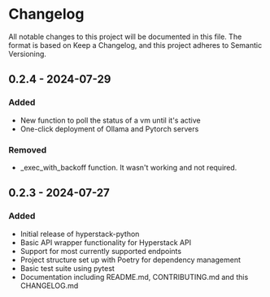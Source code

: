 # Changelog
All notable changes to this project will be documented in this file. The format is based on Keep a Changelog, and this project adheres to Semantic Versioning.

## 0.2.4 - 2024-07-29

### Added

* New function to poll the status of a vm until it's active
* One-click deployment of Ollama and Pytorch servers

### Removed

* _exec_with_backoff function. It wasn't working and not required.

## 0.2.3 - 2024-07-27

### Added

* Initial release of hyperstack-python
* Basic API wrapper functionality for Hyperstack API
* Support for most currently supported endpoints
* Project structure set up with Poetry for dependency management
* Basic test suite using pytest
* Documentation including README.md, CONTRIBUTING.md and this CHANGELOG.md
